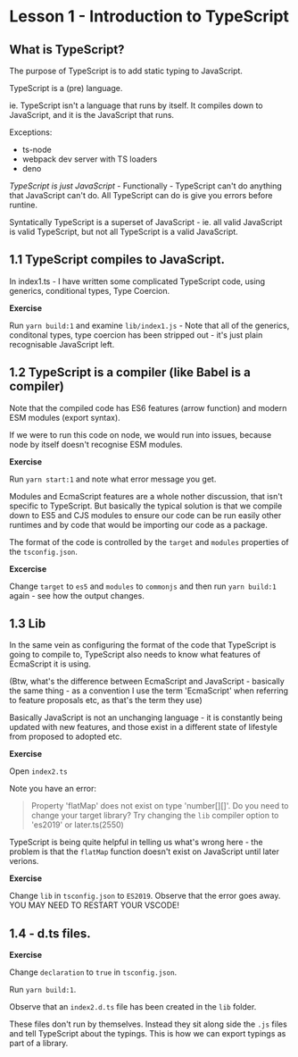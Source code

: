# Lesson 1 - Introduction to TypeScript

## What is TypeScript?

The purpose of TypeScript is to add static typing to JavaScript.

TypeScript is a (pre) language. 

ie. TypeScript isn't a language that runs by itself. It compiles down to JavaScript, and it is the JavaScript that runs. 

Exceptions: 

- ts-node
- webpack dev server with TS loaders
- deno

*TypeScript is just JavaScript*  - Functionally - TypeScript can't do anything that JavaScript can't do. All TypeScript can do is give you errors before runtine. 

Syntatically TypeScript is a superset of JavaScript - ie. all valid JavaScript is valid TypeScript, but not all TypeScript is a valid JavaScript. 

## 1.1 TypeScript compiles to JavaScript. 

In index1.ts - I have written some complicated TypeScript code, using generics, conditional types, Type Coercion. 

**Exercise** 

Run `yarn build:1` and examine `lib/index1.js` - Note that all of the generics, conditonal types, type coercion has been stripped out - it's just plain recognisable JavaScript left. 

## 1.2 TypeScript is a compiler (like Babel is a compiler)

Note that the compiled code has ES6 features (arrow function) and modern ESM modules (export syntax). 

If we were to run this code on node, we would run into issues, because node by itself doesn't recognise ESM modules. 

**Exercise**

Run `yarn start:1` and note what error message you get. 


Modules and EcmaScript features are a whole nother discussion, that isn't specific to TypeScript. But basically the typical solution is that we compile down to ES5 and CJS modules to ensure our code can be run easily other runtimes and by code that would be importing our code as a package. 

The format of the code is controlled by the `target` and `modules` properties of the `tsconfig.json`. 

**Excercise**

Change `target` to `es5` and `modules` to `commonjs` and then run `yarn build:1` again - see how the output changes. 

## 1.3 Lib

In the same vein as configuring the format of the code that TypeScript is going to compile to, TypeScript also needs to know what features of EcmaScript it is using. 

(Btw, what's the difference between EcmaScript and JavaScript - basically the same thing - as a convention I use the term 'EcmaScript' when referring to feature proposals etc, as that's the term they use)

Basically JavaScript is not an unchanging language - it is constantly being updated with new features, and those exist in a different state of lifestyle from proposed to adopted etc. 

**Exercise**

Open `index2.ts`

Note you have an error: 

>Property 'flatMap' does not exist on type 'number[][]'. Do you need to change your target library? Try changing the `lib` compiler option to 'es2019' or later.ts(2550)

TypeScript is being quite helpful in telling us what's wrong here - the problem is that the `flatMap` function doesn't exist on JavaScript until later verions. 

**Exercise**

Change `lib` in `tsconfig.json` to `ES2019`. Observe that the error goes away. YOU MAY NEED TO RESTART YOUR VSCODE!


## 1.4 - d.ts files. 


**Exercise** 

Change `declaration` to `true` in `tsconfig.json`. 

Run `yarn build:1`. 

Observe that an `index2.d.ts` file has been created in the `lib` folder. 

These files don't run by themselves. Instead they sit along side the `.js` files and tell TypeScript about the typings. This is how we can export typings as part of a library. 




